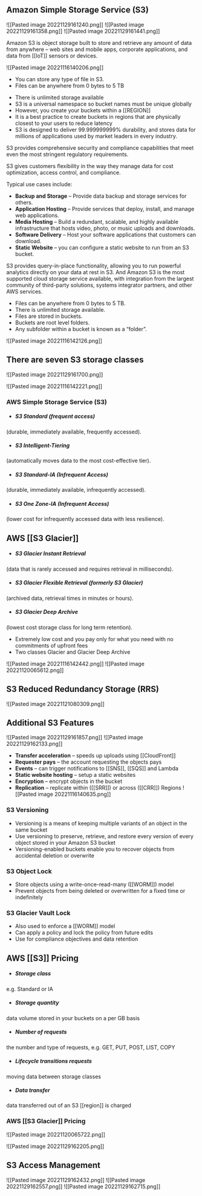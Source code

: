 ## Amazon Simple Storage Service (S3)

![[Pasted image 20221129161240.png]]
![[Pasted image 20221129161358.png]]
![[Pasted image 20221129161441.png]]

Amazon S3 is object storage built to store and retrieve any amount of data from anywhere – web sites and mobile apps, corporate applications, and data from [[IoT]] sensors or devices.

![[Pasted image 20221116140206.png]]

*   You can store any type of file in S3.
*   Files can be anywhere from 0 bytes to 5 TB
-   There is unlimited storage available
-   S3 is a universal namespace so bucket names must be unique globally
-   However, you create your buckets within a [[REGION]]
-   It is a best practice to create buckets in regions that are physically closest to your users to reduce latency
-   S3 is designed to deliver 99.999999999% durability, and stores data for millions of applications used by market leaders in every industry.

S3 provides comprehensive security and compliance capabilities that meet even the most stringent regulatory requirements.

S3 gives customers flexibility in the way they manage data for cost optimization, access control, and compliance.

Typical use cases include:

-   **Backup and Storage** – Provide data backup and storage services for others.
-   **Application Hosting** – Provide services that deploy, install, and manage web applications.
-   **Media Hosting** – Build a redundant, scalable, and highly available infrastructure that hosts video, photo, or music uploads and downloads.
-   **Software Delivery** – Host your software applications that customers can download.
-   **Static Website** – you can configure a static website to run from an S3 bucket.

S3 provides query-in-place functionality, allowing you to run powerful analytics directly on your data at rest in S3. And Amazon S3 is the most supported cloud storage service available, with integration from the largest community of third-party solutions, systems integrator partners, and other AWS services.

*   Files can be anywhere from 0 bytes to 5 TB.
*   There is unlimited storage available.
*   Files are stored in buckets.
*   Buckets are root level folders.
*   Any subfolder within a bucket is known as a “folder”.

![[Pasted image 20221116142126.png]]

## There are seven S3 storage classes

![[Pasted image 20221129161700.png]]

![[Pasted image 20221116142221.png]]

### AWS Simple Storage Service (S3)

- ##### S3 Standard (frequent access)
(durable, immediately available, frequently accessed).
- ##### S3 Intelligent-Tiering 
(automatically moves data to the most cost-effective tier).
- ##### S3 Standard-IA (Infrequent Access)
(durable, immediately available, infrequently accessed).
- ##### S3 One Zone-IA (Infrequent Access)
(lower cost for infrequently accessed data with less resilience).

## AWS [[S3 Glacier]]

- ##### S3 Glacier Instant Retrieval 
(data that is rarely accessed and requires retrieval in milliseconds).
- ##### S3 Glacier Flexible Retrieval (formerly S3 Glacier)
(archived data, retrieval times in minutes or hours).
- ##### S3 Glacier Deep Archive 
(lowest cost storage class for long term retention).

-   Extremely low cost and you pay only for what you need with no commitments of upfront fees
-   Two classes Glacier and Glacier Deep Archive

![[Pasted image 20221116142442.png]]
![[Pasted image 20221120065612.png]]


## S3 Reduced Redundancy Storage (RRS)

![[Pasted image 20221121080309.png]]

## Additional S3 Features 
![[Pasted image 20221129161857.png]]
![[Pasted image 20221129162133.png]]

*   **Transfer acceleration** – speeds up uploads using [[CloudFront]] 
*   **Requester pays** – the account requesting the objects pays  
*   **Events** – can trigger notifications to [[SNS]], [[SQS]] and Lambda  
*   **Static website hosting** – setup a static websites
*   **Encryption** – encrypt objects in the bucket  
*   **Replication** – replicate within ([[SRR]]) or across ([[CRR]]) Regions
![[Pasted image 20221116140635.png]]

### S3 Versioning

-   Versioning is a means of keeping multiple variants of an object in the same bucket
-   Use versioning to preserve, retrieve, and restore every version of every object stored in your Amazon S3 bucket
-   Versioning-enabled buckets enable you to recover objects from accidental deletion or overwrite

### S3 Object Lock

-   Store objects using a write-once-read-many ([[WORM]]) model
-   Prevent objects from being deleted or overwritten for a fixed time or indefinitely

### S3 Glacier Vault Lock

*   Also used to enforce a [[WORM]] model  
*   Can apply a policy and lock the policy from future edits
*   Use for compliance objectives and data retention

## AWS [[S3]] Pricing

- ##### Storage class
e.g. Standard or IA

- ##### Storage quantity
data volume stored in your buckets on a per GB basis

- ##### Number of requests
the number and type of requests, e.g. GET, PUT, POST, LIST, COPY 

* ##### Lifecycle transitions requests
moving data between storage classes
    
- ##### Data transfer
data transferred out of an S3 [[region]] is charged

### AWS [[S3 Glacier]] Pricing

![[Pasted image 20221120065722.png]]

![[Pasted image 20221129162205.png]]

## S3 Access Management

![[Pasted image 20221129162432.png]]
![[Pasted image 20221129162557.png]]
![[Pasted image 20221129162715.png]]
